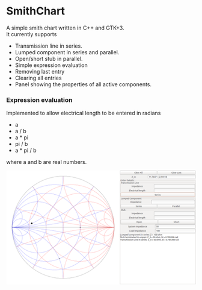 # SmithChart
A simple smith chart written in C++ and GTK+3.<br>
It currently supports
+ Transmission line in series.
+ Lumped component in series and parallel.
+ Open/short stub in parallel.
+ Simple expression evaluation
+ Removing last entry
+ Clearing all entries
+ Panel showing the properties of all active components.

### Expression evaluation
Implemented to allow electrical length to be entered in radians
+ a
+ a / b
+ a * pi
+ pi / b
+ a * pi / b

where a and b are real numbers.

<p align="center">
  <img src="screenshot.png" alt="Smith Chart">
</p>
